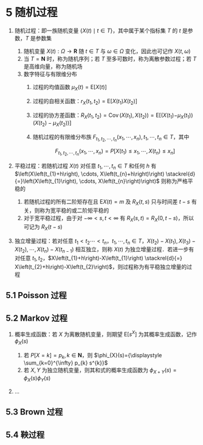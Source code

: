 # 5 随机过程

1. 随机过程：即一族随机变量 $\{X(t) \mid t \in T\}$，其中属于某个指标集 $T$ 的 $t$ 是参数，$T$ 是参数集
    1. 随机变量 $X(t): \Omega \to \mathbf{R}$ 随 $t \in T$ 与 $\omega \in \Omega$ 变化，因此也可记作 $X(t, \omega)$
    2. 当 $T = \mathbf{N}$ 时，称为随机序列；若 $T$ 至多可数时，称为离散参数过程；若 $T$ 是高维向量，称为随机场
    3. 数字特征与有限维分布
        1. 过程的均值函数 $\mu_{X}(t) = \mathrm{E}[X(t)]$
        2. 过程的自相关函数：$r_{X}\left(t_{1}, t_{2}\right) = \mathrm{E}\left[X\left(t_{1}\right) X\left(t_{2}\right)\right]$
        3. 过程的协方差函数：$R_{X}\left(t_{1}, t_{2}\right) = \operatorname{Cov}\left(X\left(t_{1}\right), X\left(t_{2}\right)\right)=\mathrm{E}\left[\left(X\left(t_{1}\right)-\right. \left.\mu_{X}\left(t_{1}\right)\right)\left(X\left(t_{2}\right)-\mu_{X}\left(t_{2}\right)\right)\right]$
        4. 随机过程的有限维分布族 $F_{t_{1}, t_{2}, \cdots, t_{n}}\left(x_{1}, \cdots, x_{n}\right), t_{1}, \cdots, t_{n} \in T$，其中

            $$
            F_{t_{1}, t_{2}, \cdots, t_{n}}\left(x_{1}, \cdots, x_{n}\right)=P\left[X\left(t_{1}\right) \leqslant x_{1}, \cdots, X\left(t_{n}\right) \leqslant x_{n}\right]
            $$

2. 平稳过程：若随机过程 $X(t)$ 对任意 $t_{1}, \cdots, t_{n} \in T$ 和任何 $h$ 有 $\left(X\left(t_{1}+h\right), \cdots, X\left(t_{n}+h\right)\right) \stackrel{d}{=}\left(X\left(t_{1}\right), \cdots, X\left(t_{n}\right)\right)$ 则称为严格平稳的
    1. 若随机过程的所有二阶矩存在且 $\mathrm{E} X(t)=m$ 及 $R_{X}(t, s)$ 只与时间差 $t-s$ 有关，则称为宽平稳的或二阶矩平稳的
    2. 对于宽平稳过程，由于对 $-\infty<s, t<\infty$ 有 $R_{X}(s, t)=R_{X}(0, t-s)$，所以可记为 $R_{X}(t-s)$
3. 独立增量过程：若对任意 $t_{1}<t_{2} \cdots<t_{n}$，$t_{1}, \cdots, t_{n} \in T$，$X\left(t_{2}\right)- X\left(t_{1}\right), X\left(t_{3}\right)-X\left(t_{2}\right), \cdots, X\left(t_{n}\right)-X\left(t_{n-1}\right)$ 相互独立，则称 $X(t)$ 为独立增量过程．若进一步有对任意 $t_{1}, t_{2}$，$X\left(t_{1}+h\right)-X\left(t_{1}\right) \stackrel{d}{=} X\left(t_{2}+h\right)-X\left(t_{2}\right)$，则过程称为有平稳独立增量的过程

## 5.1 Poisson 过程

## 5.2 Markov 过程
1. 概率生成函数：若 $X$ 为离散随机变量，则期望 $\mathrm{E}\left[s^{X}\right]$ 为其概率生成函数，记作 $\phi_{X}(s)$
    1. 若 $P[X=k]=p_{k}, k \in \mathbf{N}$，则 $\phi_{X}(s)={\displaystyle \sum_{k=0}^{\infty} p_{k} s^{k}}$
    2. 若 $X, Y$ 为独立随机变量，则其和式的概率生成函数为 $\phi_{X+Y}(s)=\phi_{X}(s) \phi_{Y}(s)$

2. ...

## 5.3 Brown 过程

## 5.4 鞅过程
